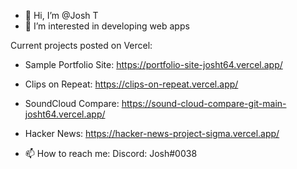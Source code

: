 - 👋 Hi, I’m @Josh T
- 👀 I’m interested in developing web apps
  
Current projects posted on Vercel:
- Sample Portfolio Site: https://portfolio-site-josht64.vercel.app/
- Clips on Repeat: https://clips-on-repeat.vercel.app/
- SoundCloud Compare: https://sound-cloud-compare-git-main-josht64.vercel.app/
- Hacker News: https://hacker-news-project-sigma.vercel.app/


- 📫 How to reach me: Discord: Josh#0038


